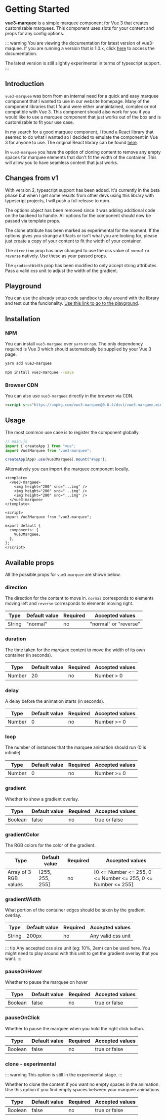 # Getting Started

**vue3-marquee** is a simple marquee component for Vue 3 that creates customizable marquees. This component uses slots for your content and props for any config options.

::: warning
You are viewing the documentation for latest version of vue3-maquee. If you are running a version that is 1.0.x, click [here](/v1/guide) to access the documentation.

The latest version is still slightly experimental in terms of typescript support.
:::

## Introduction

`vue3-marquee` was born from an internal need for a quick and easy marquee component that I wanted to use in our website homepage. Many of the component libraries that I found were either unmaintained, complex or not compatible with Vue 3. This component should also work for you if you would like to use a marquee component that just works out of the box and is customizable to fit your use case.

In my search for a good marquee component, I found a React library that seemed to do what I wanted so I decided to emulate the component in Vue 3 for anyone to use. The original React library can be found [here](https://www.react-fast-marquee.com/).

In `vue3-marquee` you have the option of cloning content to remove any empty spaces for marquee elements that don't fit the width of the container. This will allow you to have seamless content that just works.

## Changes from v1

With version 2, typescript support has been added. It's currently in the beta phase but when I get some results from other devs using this library with typescript projects, I will push a full release to npm.

The options object has been removed since it was adding additional code on the backend to handle. All options for the component should now be passed via template props.

The clone attribute has been marked as experimental for the moment. If the options gives you strange artifacts or isn't what you are looking for, please just create a copy of your content to fit the width of your container.

The `direction` prop has now changed to use the css value of `normal` or `reverse` natively. Use these as your passed props.

The `gradientWidth` prop has been modified to only accept string attributes. Pass a valid css unit to adjust the width of the gradient.

## Playground

You can use the already setup code sandbox to play around with the library and test out the funcionality. [Use this link to go to the playground](https://codesandbox.io/s/vue3-marquee-sandbox-09zm5?file=/src/App.vue).

## Installation

### NPM

You can install `vue3-marquee` over `yarn` or `npm`. The only dependency required is Vue 3 which should automatically be supplied by your Vue 3 page.

```bash
yarn add vue3-marquee
```

```bash
npm install vue3-marquee --save
```

### Browser CDN

You can also use `vue3-marquee` directly in the browser via CDN.

```html
<script src="https://unpkg.com/vue3-marquee@0.0.4/dist/vue3-marquee.min.js"></script>
```

## Usage

The most common use case is to register the component globally.

```js
// main.js
import { createApp } from "vue";
import Vue3Marquee from "vue3-marquee";

createApp(App).use(Vue3Marquee).mount("#app");
```

Alternatively you can import the marquee component locally.

```vue
<template>
  <vue3-marquee>
    <img height="200" src="...img" />
    <img height="200" src="...img" />
    <img height="200" src="...img" />
  </vue3-marquee>
</template>

<script>
import Vue3Marquee from "vue3-marquee";

export default {
  components: {
    Vue3Marquee,
  },
};
</script>
```

## Available props

All the possible props for `vue3-marquee` are shown below.

### direction

The direction for the content to move in. `normal` corresponds to elements moving left and `reverse` corresponds to elements moving right.

| Type   | Default value | Required | Accepted values       |
| ------ | ------------- | -------- | --------------------- |
| String | "normal"      | no       | "normal" or "reverse" |

### duration

The time taken for the marquee content to move the width of its own container (in seconds).

| Type   | Default value | Required | Accepted values |
| ------ | ------------- | -------- | --------------- |
| Number | 20            | no       | Number > 0      |

### delay

A delay before the animation starts (in seconds).

| Type   | Default value | Required | Accepted values |
| ------ | ------------- | -------- | --------------- |
| Number | 0             | no       | Number >= 0     |

### loop

The number of instances that the marquee animation should run (0 is infinite).

| Type   | Default value | Required | Accepted values |
| ------ | ------------- | -------- | --------------- |
| Number | 0             | no       | Number >= 0     |

### gradient

Whether to show a gradient overlay.

| Type    | Default value | Required | Accepted values |
| ------- | ------------- | -------- | --------------- |
| Boolean | false         | no       | true or false   |

### gradientColor

The RGB colors for the color of the gradient.

| Type                  | Default value   | Required | Accepted values                                              |
| --------------------- | --------------- | -------- | ------------------------------------------------------------ |
| Array of 3 RGB values | [255, 255, 255] | no       | [0 <= Number <= 255, 0 <= Number <= 255, 0 <= Number <= 255] |

### gradientWidth

What portion of the container edges should be taken by the gradient overlay.

| Type   | Default value | Required | Accepted values    |
| ------ | ------------- | -------- | ------------------ |
| String | 200px         | no       | Any valid css unit |

::: tip
Any accepted css size unit (eg: 10%, 2em) can be used here. You might need to play around with this unit to get the gradient overlay that you want.
:::

### pauseOnHover

Whether to pause the marquee on hover

| Type    | Default value | Required | Accepted values |
| ------- | ------------- | -------- | --------------- |
| Boolean | false         | no       | true or false   |

### pauseOnClick

Whether to pause the marquee when you hold the right click button.

| Type    | Default value | Required | Accepted values |
| ------- | ------------- | -------- | --------------- |
| Boolean | false         | no       | true or false   |

### clone - experimental

::: warning
This option is still in the experimental stage.
:::

Whether to clone the content if you want no empty spaces in the animation. Use this option if you find empty spaces between your marquee animations.

| Type    | Default value | Required | Accepted values |
| ------- | ------------- | -------- | --------------- |
| Boolean | false         | no       | true or false   |
